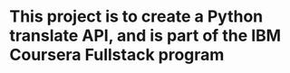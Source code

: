 # This project is to create a Python translate API, and is part of the IBM Coursera Fullstack program